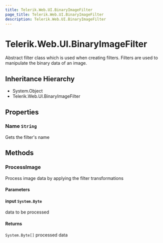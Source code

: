 ```yaml
---
title: Telerik.Web.UI.BinaryImageFilter
page_title: Telerik.Web.UI.BinaryImageFilter
description: Telerik.Web.UI.BinaryImageFilter
---
```


# Telerik.Web.UI.BinaryImageFilter

Abstract filter class which is used when creating filters.
            Filters are used to manipulate the binary data of an image.

## Inheritance Hierarchy

* System.Object
* Telerik.Web.UI.BinaryImageFilter

## Properties

###  Name `String`

Gets the filter's name

## Methods

###  ProcessImage

Process image data by applying the filter transformations

#### Parameters

#### input `System.Byte`

data to be processed

#### Returns

`System.Byte[]` processed data


